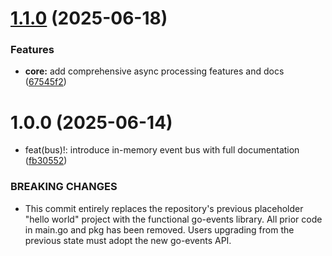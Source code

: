 # [1.1.0](https://github.com/asaidimu/go-events/compare/v1.0.0...v1.1.0) (2025-06-18)


### Features

* **core:** add comprehensive async processing features and docs ([67545f2](https://github.com/asaidimu/go-events/commit/67545f2af4f6f8ef1fdc2d9161d6f59c7c6f3c65))

# 1.0.0 (2025-06-14)


* feat(bus)!: introduce in-memory event bus with full documentation ([fb30552](https://github.com/asaidimu/go-events/commit/fb3055295dfaf61b5783364deebfdd58f03a31c6))


### BREAKING CHANGES

* This commit entirely replaces the repository's previous placeholder "hello world" project with the functional go-events library. All prior code in main.go and pkg has been removed. Users upgrading from the previous state must adopt the new go-events API.
